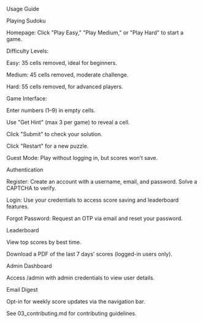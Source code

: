 Usage Guide

Playing Sudoku





Homepage: Click "Play Easy," "Play Medium," or "Play Hard" to start a game.



Difficulty Levels:





Easy: 35 cells removed, ideal for beginners.



Medium: 45 cells removed, moderate challenge.



Hard: 55 cells removed, for advanced players.



Game Interface:





Enter numbers (1–9) in empty cells.



Use "Get Hint" (max 3 per game) to reveal a cell.



Click "Submit" to check your solution.



Click "Restart" for a new puzzle.



Guest Mode: Play without logging in, but scores won’t save.

Authentication





Register: Create an account with a username, email, and password. Solve a CAPTCHA to verify.



Login: Use your credentials to access score saving and leaderboard features.



Forgot Password: Request an OTP via email and reset your password.

Leaderboard





View top scores by best time.



Download a PDF of the last 7 days’ scores (logged-in users only).

Admin Dashboard





Access /admin with admin credentials to view user details.

Email Digest





Opt-in for weekly score updates via the navigation bar.

See 03_contributing.md for contributing guidelines.
